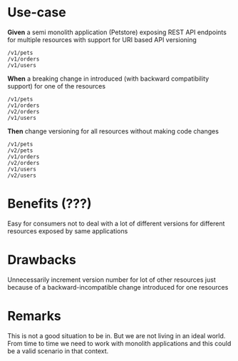 # Use-case
**Given** a semi monolith application (Petstore) exposing REST API endpoints for multiple resources with support for URI based API versioning
```$xslt
/v1/pets
/v1/orders
/v1/users
```
**When** a breaking change in introduced (with backward compatibility support) for one of the resources
```$xslt
/v1/pets
/v1/orders
/v2/orders
/v1/users
```
**Then** change versioning for all resources without making code changes
```$xslt
/v1/pets
/v2/pets
/v1/orders
/v2/orders
/v1/users
/v2/users
```
# Benefits (???)
Easy for consumers not to deal with a lot of different versions for different resources exposed by same applications
# Drawbacks
Unnecessarily increment version number for lot of other resources just because of a backward-incompatible change introduced for one resources
# Remarks
This is not a good situation to be in. But we are not living in an ideal world. From time to time we need to work with monolith applications and this could be a valid scenario in that context. 